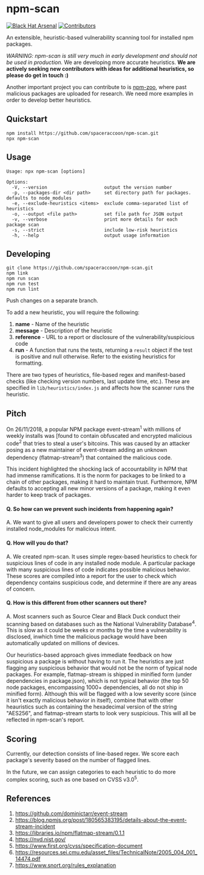 # npm-scan
[![Black Hat Arsenal](https://raw.githubusercontent.com/spaceraccoon/npm-scan/master/docs/images/bhusa2020.svg?sanitize=true)]()
[![Contributors](https://img.shields.io/github/contributors/spaceraccoon/npm-scan.svg)]()

An extensible, heuristic-based vulnerability scanning tool for installed npm packages.

*WARNING: npm-scan is still very much in early development and should not be used in production.* We are developing more accurate heuristics. **We are actively seeking new contributors with ideas for additional heuristics, so please do get in touch :)**

Another important project you can contribute to is [npm-zoo](https://github.com/spaceraccoon/npm-zoo), where past malicious packages are uploaded for research. We need more examples in order to develop better heuristics.

## Quickstart
```
npm install https://github.com/spaceraccoon/npm-scan.git
npx npm-scan
```

## Usage
```
Usage: npx npm-scan [options]

Options:
  -V, --version                     output the version number
  -p, --packages-dir <dir path>     set directory path for packages. defaults to node_modules
  -e, --exclude-heuristics <items>  exclude comma-separated list of heuristics
  -o, --output <file path>          set file path for JSON output
  -v, --verbose                     print more details for each package scan
  -s, --strict                      include low-risk heuristics
  -h, --help                        output usage information
```

## Developing
```
git clone https://github.com/spaceraccoon/npm-scan.git
npm link
npm run scan
npm run test
npm run lint
```
Push changes on a separate branch.

To add a new heuristic, you will require the following:

1. **name** - Name of the heuristic
2. **message** - Description of the heuristic
3. **reference** - URL to a report or disclosure of the vulnerability/suspicious code
4. **run** - A function that runs the tests, returning a `result` object if the test is positive and null otherwise. Refer to the existing heuristics for formatting.

There are two types of heuristics, file-based regex and manifest-based checks (like checking version numbers, last update time, etc.). These are specified in `lib/heuristics/index.js` and affects how the scanner runs the heuristic.

## Pitch
On 26/11/2018, a popular NPM package event-stream<sup>1</sup> with millions of weekly installs was [found to contain obfuscated and encrypted malicious code<sup>2</sup> that tries to steal a user's bitcoins. This was caused by an attacker posing as a new maintainer of event-stream adding an unknown dependency (flatmap-stream<sup>3</sup>) that contained the malicious code.

This incident highlighted the shocking lack of accountability in NPM that had immense ramifications. It is the norm for packages to be linked to a chain of other packages, making it hard to maintain trust.  Furthermore, NPM defaults to accepting all new minor versions of a package, making it even harder to keep track of packages.

#### Q. So how can we prevent such incidents from happening again?
A. We want to give all users and developers power to check their currently installed node_modules for malicious intent.

#### Q. How will you do that?
A. We created npm-scan. It uses simple regex-based heuristics to check for suspicious lines of code in any installed node module. A particular package with many suspicious lines of code indicates possible malicious behavior. These scores are compiled into a report for the user to check which dependency contains suspicious code, and determine if there are any areas of concern.  

#### Q. How is this different from other scanners out there?
A. Most scanners such as Source Clear and Black Duck conduct their scanning based on databases such as the National Vulnerability Database<sup>4</sup>. This is slow as it could be weeks or months by the time a vulnerability is disclosed, inwhich time the malicious package would have been automatically updated on millions of devices. 

Our heuristics-based approach gives immediate feedback on how suspicious a package is without having to run it. The heuristics are just flagging any suspicious behavior that would not be the norm of typical node packages. For example, flatmap-stream is shipped in minified form (under dependencies in package.json), which is not typical behavior (the top 50 node packages, encompassing 1000+ dependencies, all do not ship in minified form). Although this will be flagged with a low severity score (since it isn't exactly malicious behavior in itself), combine that with other heauristics such as containing the hexadecimal version of the string "AES256", and flatmap-stream starts to look very suspicious. This will all be reflected in npm-scan's report.

## Scoring
Currently, our detection consists of line-based regex. We score each package's severity based on the number of flagged lines. 

In the future, we can assign categories to each heuristic to do more complex scoring, such as one based on CVSS v3.0<sup>5</sup>. 

## References
1. https://github.com/dominictarr/event-stream
2. https://blog.npmjs.org/post/180565383195/details-about-the-event-stream-incident
3. https://libraries.io/npm/flatmap-stream/0.1.1
4. https://nvd.nist.gov/
5. https://www.first.org/cvss/specification-document
6. https://resources.sei.cmu.edu/asset_files/TechnicalNote/2005_004_001_14474.pdf
7. https://www.snort.org/rules_explanation
